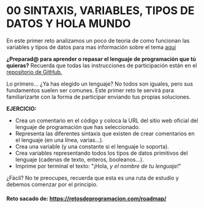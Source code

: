 # 00 SINTAXIS, VARIABLES, TIPOS DE DATOS Y HOLA MUNDO

En este primer reto analizamos un poco de teoria de como funcionan las variables y tipos de datos para mas información sobre el tema [aqui](../../conceptos/SINTAXIS%20VARIABLES%20Y%20TIPOS%20DE%20DATOS.md)

**¿Preparad@ para aprender o repasar el lenguaje de programación que tú quieras?**
Recuerda que todas las instrucciones de participación están en el [repositorio de GitHub.](https://github.com/mouredev/roadmap-retos-programacion/blob/main/Roadmap/00%20-%20SINTAXIS%2C%20VARIABLES%2C%20TIPOS%20DE%20DATOS%20Y%20HOLA%20MUNDO/ejercicio.md)
 
Lo primero... ¿Ya has elegido un lenguaje? No todos son iguales, pero sus fundamentos suelen ser comunes. Este primer reto te servirá para familiarizarte con la forma de participar enviando tus propias soluciones.
 
 **EJERCICIO:**
- Crea un comentario en el código y coloca la URL del sitio web oficial del lenguaje de programación que has seleccionado.
- Representa las diferentes sintaxis que existen de crear comentarios en el lenguaje (en una línea, varias...).
- Crea una variable (y una constante si el lenguaje lo soporta).
- Crea variables representando todos los tipos de datos primitivos del lenguaje (cadenas de texto, enteros, booleanos...).
- Imprime por terminal el texto: "¡Hola, *y el nombre de tu lenguaje!*"
 
¿Fácil? No te preocupes, recuerda que esta es una ruta de estudio y debemos comenzar por el principio.

#### Reto sacado de: https://retosdeprogramacion.com/roadmap/